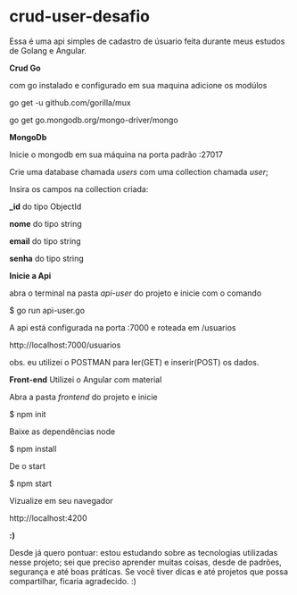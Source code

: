 # crud-user-desafio

Essa é uma api simples de cadastro de úsuario feita durante meus estudos de Golang e Angular.


**Crud Go**

com go instalado e configurado em sua maquina adicione os modúlos

go get -u github.com/gorilla/mux

go get go.mongodb.org/mongo-driver/mongo



**MongoDb**

Inicie o mongodb em sua máquina na porta padrão :27017

Crie uma database chamada *users* com uma collection chamada *user*;

Insira  os campos na collection criada:

**_id**  do tipo ObjectId 

**nome**  do tipo string

**email** do tipo string

**senha** do tipo string



**Inicie a Api**

abra o terminal na pasta *api-user* do projeto e inicie com o comando 

$ go run api-user.go


A api está configurada na porta :7000 e roteada em /usuarios

http://localhost:7000/usuarios

obs. eu utilizei o POSTMAN para ler(GET) e inserir(POST) os dados.



**Front-end**
Utilizei o Angular com material

Abra a pasta *frontend* do projeto e inicie 

$ npm init

Baixe as dependências node 

$ npm install

De o start

$ npm start

Vizualize em seu navegador

http://localhost:4200


**:)**

Desde já quero pontuar: estou estudando sobre as tecnologias utilizadas nesse projeto; sei que preciso aprender muitas coisas, desde de padrões,
segurança e até boas práticas. Se você tiver dicas e até projetos que possa compartilhar, ficaria agradecido. :)
